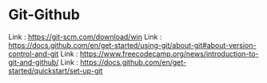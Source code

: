 # Git-Github
Link : https://git-scm.com/download/win
Link : https://docs.github.com/en/get-started/using-git/about-git#about-version-control-and-git
Link : https://www.freecodecamp.org/news/introduction-to-git-and-github/
Link : https://docs.github.com/en/get-started/quickstart/set-up-git

